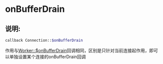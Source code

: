 # onBufferDrain
## 说明:
```php
callback Connection::$onBufferDrain
```

作用与[Worker::$onBufferDrain](315151)回调相同，区别是只针对当前连接起作用，即可以单独设置某个连接的onBufferDrain回调

